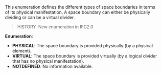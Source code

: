 ﻿This enumeration defines the different types of space boundaries in terms of its physical manifestation. A space boundary can either be physically dividing or can be a virtual divider.

> HISTORY&nbsp; New enumeration in IFC2.0

**Enumeration**:

* **PHYSICAL**: The space boundary is provided physically (by a physical element).
* **VIRTUAL**: The space boundary is provided virtually (by a logical divider that has no physical manifestation). 
* **NOTDEFINED**: No information available.
